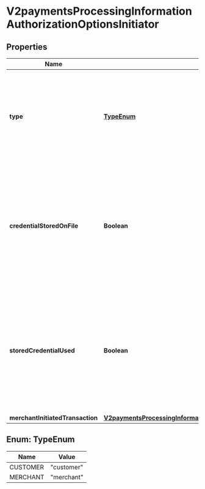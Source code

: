 
# V2paymentsProcessingInformationAuthorizationOptionsInitiator

## Properties
Name | Type | Description | Notes
------------ | ------------- | ------------- | -------------
**type** | [**TypeEnum**](#TypeEnum) | This field indicates whether the transaction is a merchant-initiated transaction or customer-initiated transaction.  |  [optional]
**credentialStoredOnFile** | **Boolean** | Flag that indicates whether merchant is intend to use this transaction to store payment credential for follow-up merchant-initiated transactions or not.  |  [optional]
**storedCredentialUsed** | **Boolean** | Flag that indicates whether merchant is intend to use this transaction to store payment credential for follow-up merchant-initiated transactions or not.  |  [optional]
**merchantInitiatedTransaction** | [**V2paymentsProcessingInformationAuthorizationOptionsInitiatorMerchantInitiatedTransaction**](V2paymentsProcessingInformationAuthorizationOptionsInitiatorMerchantInitiatedTransaction.md) |  |  [optional]


<a name="TypeEnum"></a>
## Enum: TypeEnum
Name | Value
---- | -----
CUSTOMER | &quot;customer&quot;
MERCHANT | &quot;merchant&quot;



